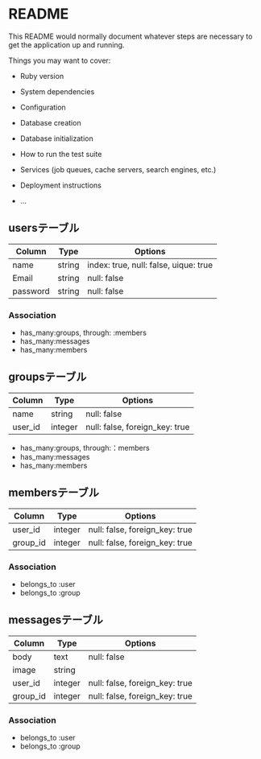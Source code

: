 # README

This README would normally document whatever steps are necessary to get the
application up and running.

Things you may want to cover:

* Ruby version

* System dependencies

* Configuration

* Database creation

* Database initialization

* How to run the test suite

* Services (job queues, cache servers, search engines, etc.)

* Deployment instructions

* ...

## usersテーブル
|Column|Type|Options|
|------|----|-------|
|name|string|index: true, null: false, uique: true|
|Email|string|null: false|
|password|string|null: false|
### Association
- has_many:groups, through: :members
- has_many:messages
- has_many:members

## groupsテーブル
|Column|Type|Options|
|------|----|-------|
|name|string|null: false|
|user_id|integer|null:  false, foreign_key: true|
- has_many:groups, through:：members
- has_many:messages
- has_many:members

## membersテーブル
|Column|Type|Options|
|------|----|-------|
|user_id|integer|null: false, foreign_key: true|
|group_id|integer|null: false, foreign_key: true|
### Association
- belongs_to :user
- belongs_to :group

##  messagesテーブル
|Column|Type|Options|
|------|----|-------|
|body|text|null: false|
image|string||
|user_id|integer|null: false, foreign_key: true|
|group_id|integer|null: false, foreign_key: true|
### Association
- belongs_to :user
- belongs_to :group
